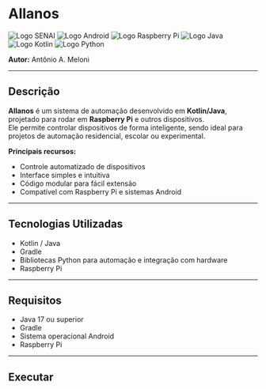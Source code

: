 # Allanos 

![Logo SENAI](https://encrypted-tbn0.gstatic.com/images?q=tbn:ANd9GcRArHRQlKS6To2_41tWeGjSX8gB-A3QEX8Xwg&s)
![Logo Android](https://img.icons8.com/?size=100&id=Qn4GH3u6CYo5&format=png&color=000000)
![Logo Raspberry Pi](https://img.icons8.com/?size=100&id=s8AQ7pC6ux27&format=png&color=000000)
![Logo Java](https://img.icons8.com/?size=100&id=mQ01rhdaQzyT&format=png&color=000000)
![Logo Kotlin](https://img.icons8.com/?size=100&id=bGD8ChgdMIJV&format=png&color=000000)
![Logo Python](https://img.icons8.com/?size=100&id=13441&format=png&color=000000)


**Autor:** Antônio A. Meloni

---

## Descrição

**Allanos** é um sistema de automação desenvolvido em **Kotlin/Java**, projetado para rodar em **Raspberry Pi** e outros dispositivos.  
Ele permite controlar dispositivos de forma inteligente, sendo ideal para projetos de automação residencial, escolar ou experimental.

**Principais recursos:**
- Controle automatizado de dispositivos
- Interface simples e intuitiva
- Código modular para fácil extensão
- Compatível com Raspberry Pi e sistemas Android

---

## Tecnologias Utilizadas

- Kotlin / Java
- Gradle
- Bibliotecas Python para automação e integração com hardware
- Raspberry Pi 
---

## Requisitos

- Java 17 ou superior
- Gradle
- Sistema operacional Android
- Raspberry Pi 

---

## Executar














